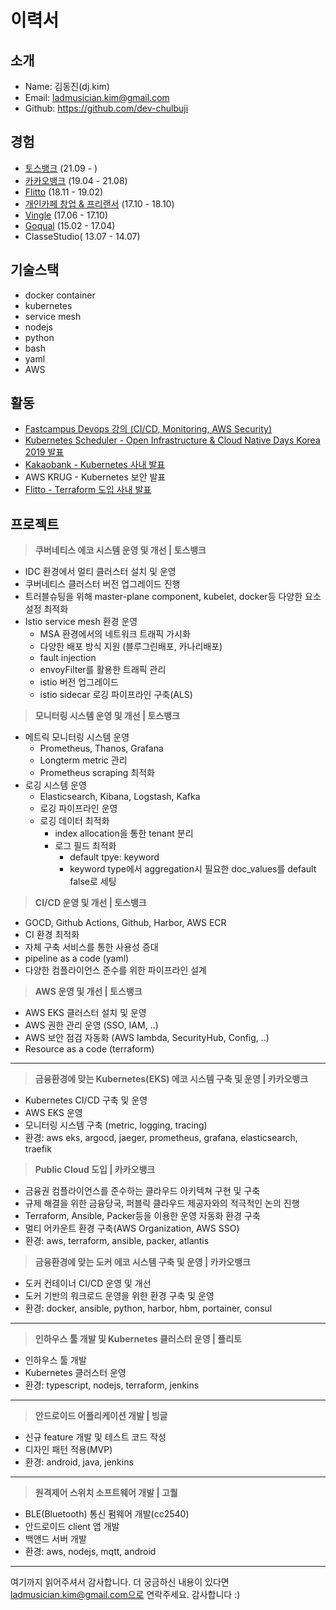 # 이력서

## 소개
- Name: 김동진(dj.kim)
- Email: ladmusician.kim@gmail.com
- Github: https://github.com/dev-chulbuji

## 경험
- [토스뱅크](https://www.tossbank.com/) (21.09 - )
- [카카오뱅크](https://www.kakaobank.com/) (19.04 - 21.08)
- [Flitto](https://www.flitto.com/) (18.11 - 19.02)
- [개인카페 창업 & 프리랜서](https://www.instagram.com/__zipdri/) (17.10 - 18.10)
- [Vingle](https://vingle.com) (17.06 - 17.10)
- [Goqual](https://www.goqual.com/) (15.02 - 17.04)
- ClasseStudio( 13.07 - 14.07)

## 기술스택
- docker container
- kubernetes
- service mesh
- nodejs
- python
- bash
- yaml
- AWS

## 활동
- [Fastcampus Devops 강의 (CI/CD, Monitoring, AWS Security)](https://fastcampus.co.kr/dev_online_awsdevops)
- [Kubernetes Scheduler - Open Infrastructure & Cloud Native Days Korea 2019 발표](https://drive.google.com/file/d/1bqkUrXOEUvNZxf0iXghlPZ5DSJhRZ85t/view?usp=sharing)
- [Kakaobank - Kubernetes 사내 발표](https://docs.google.com/presentation/d/1kOCsAngKGZpHvFVeS227cXsfFfPVlNWdtjaq5S1NDsg/edit#slide=id.g51229b7dc5_2_967)
- AWS KRUG - Kubernetes 보안 발표
- [Flitto - Terraform 도입 사내 발표](https://docs.google.com/presentation/d/1VZvGsXjXc2EcJL6P_j0jUiUqF55HLvLwGNzLG00DIOw/edit?usp=sharing)

## 프로젝트
>**쿠버네티스 에코 시스템 운영 및 개선 | 토스뱅크**
- IDC 환경에서 멀티 클러스터 설치 및 운영
- 쿠버네티스 클러스터 버전 업그레이드 진행
- 트러블슈팅을 위해 master-plane component, kubelet, docker등 다양한 요소 설정 최적화
- Istio service mesh 환경 운영
  - MSA 환경에서의 네트워크 트래픽 가시화
  - 다양한 배포 방식 지원 (블루그린배포, 카나리배포)
  - fault injection
  - envoyFilter를 활용한 트래픽 관리
  - istio 버전 업그레이드
  - istio sidecar 로깅 파이프라인 구축(ALS)

>**모니터링 시스템 운영 및 개선 | 토스뱅크**
- 메트릭 모니터링 시스템 운영
  - Prometheus, Thanos, Grafana
  - Longterm metric 관리
  - Prometheus scraping 최적화
- 로깅 시스템 운영
  - Elasticsearch, Kibana, Logstash, Kafka
  - 로깅 파이프라인 운영
  - 로깅 데이터 최적화
    - index allocation을 통한 tenant 분리
    - 로그 필드 최적화
      - default tpye: keyword
      - keyword type에서 aggregation시 필요한 doc_values를 default false로 세팅

>**CI/CD 운영 및 개선 | 토스뱅크**
- GOCD, Github Actions, Github, Harbor, AWS ECR
- CI 환경 최적화
- 자체 구축 서비스를 통한 사용성 증대
- pipeline as a code (yaml)
- 다양한 컴플라이언스 준수를 위한 파이프라인 설계

>**AWS 운영 및 개선 | 토스뱅크**
- AWS EKS 클러스터 설치 및 운영
- AWS 권한 관리 운영 (SSO, IAM, ..)
- AWS 보안 점검 자동화 (AWS lambda, SecurityHub, Config, ..)
- Resource as a code (terraform)

---

>**금융환경에 맞는 Kubernetes(EKS) 에코 시스템 구축 및 운영 | 카카오뱅크**
- Kubernetes CI/CD 구축 및 운영
- AWS EKS 운영
- 모니터링 시스템 구축 (metric, logging, tracing)
- 환경: aws eks, argocd, jaeger, prometheus, grafana, elasticsearch, traefik

>**Public Cloud 도입 | 카카오뱅크**
- 금융권 컴플라이언스를 준수하는 클라우드 아키텍쳐 구현 및 구축
- 규제 해결을 위한 금융당국, 퍼블릭 클라우드 제공자와의 적극적인 논의 진행
- Terraform, Ansible, Packer등을 이용한 운영 자동화 환경 구축
- 멀티 어카운트 환경 구축(AWS Organization, AWS SSO)
- 환경: aws, terraform, ansible, packer, atlantis

>**금융환경에 맞는 도커 에코 시스템 구축 및 운영 | 카카오뱅크**
- 도커 컨테이너 CI/CD 운영 및 개선
- 도커 기반의 워크로드 운영을 위한 환경 구축 및 운영
- 환경: docker, ansible, python, harbor, hbm, portainer, consul

---

>**인하우스 툴 개발 및 Kubernetes 클러스터 운영 | 플리토**
- 인하우스 툴 개발
- Kubernetes 클러스터 운영
- 환경: typescript, nodejs, terraform, jenkins

---

>**안드로이드 어플리케이션 개발 | 빙글**
- 신규 feature 개발 및 테스트 코드 작성
- 디자인 패턴 적용(MVP)
- 환경: android, java, jenkins

---

>**원격제어 스위치 소프트웨어 개발 | 고퀄**
- BLE(Bluetooth) 통신 펌웨어 개발(cc2540)
- 안드로이드 client 앱 개발
- 백앤드 서버 개발
- 환경: aws, nodejs, mqtt, android

---

여기까지 읽어주셔서 감사합니다. 더 궁금하신 내용이 있다면 ladmusician.kim@gmail.com으로 연락주세요.
감사합니다 :)
